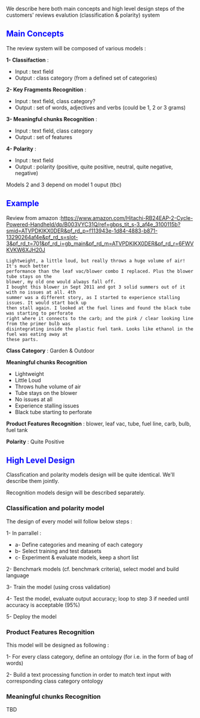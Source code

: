 We describe here both main concepts and high level design steps of the customers' reviews evalution (classification & polarity) system


## **<span style="color:blue">Main Concepts</span>**
 
The review system will be composed of various models :

**1- Classifaction** : 
* Input : text field
* Output : class category (from a defined set of categories)

**2- Key Fragments Recognition** :
* Input : text field, class category?
* Output : set of words, adjectives and verbs (could be 1, 2 or 3 grams) 

**3- Meaningful chunks Recognition** : 
* Input : text field, class category
* Output : set of features

**4- Polarity** :   
* Input : text field
* Output : polarity (positive, quite positive, neutral, quite negative, negative) 

Models 2 and 3 depend on model 1 ouput (tbc)

## **<span style="color:blue">Example</span>**

Review from amazon :<https://www.amazon.com/Hitachi-RB24EAP-2-Cycle-Powered-Handheld/dp/B003VYC31Q/ref=gbps_tit_s-3_af4e_3100115b?smid=ATVPDKIKX0DER&pf_rd_p=f113943e-1d84-4883-b871-13290264af4e&pf_rd_s=slot-3&pf_rd_t=701&pf_rd_i=gb_main&pf_rd_m=ATVPDKIKX0DER&pf_rd_r=6FWVKVKW6XJH20J>

~~~~
Lightweight, a little loud, but really throws a huge volume of air! It's much better
performance than the leaf vac/blower combo I replaced. Plus the blower tube stays on the
blower, my old one would always fall off.
I bought this blower in Sept 2011 and got 3 solid summers out of it with no issues at all. 4th
summer was a different story, as I started to experience stalling issues. It would start back up
then stall again. I looked at the fuel lines and found the black tube was starting to perforate
right where it connects to the carb; and the pink / clear looking line from the primer bulb was
disintegrating inside the plastic fuel tank. Looks like ethanol in the fuel was eating away at
these parts.
~~~~

**Class Category** : Garden & Outdoor

**Meaningful chunks Recognition**
* Lightweight
* Little Loud
* Throws huhe volume of air
* Tube stays on the blower
* No issues at all
* Experience stalling issues
* Black tube starting to perforate

**Product Features Recognition** : blower, leaf vac, tube, fuel line, carb, bulb, fuel tank 

**Polarity** : Quite Positive

## **<span style="color:blue">High Level Design</span>**

Classfication and polarity models design will be quite identical. We'll describe them jointly.

Recognition models design will be described separately.

### **Classification and polarity model**

The design of every model will follow below steps :

1- In parrallel : 
* a- Define categories and meaning of each category 
* b- Select training and test datasets 
* c- Experiment & evaluate models, keep a short list

2- Benchmark models (cf. benchmark criteria), select model and build language

3- Train the model (using cross validation)

4- Test the model, evaluate output accuracy; loop to step 3 if needed until accuracy is acceptable (95%) 

5- Deploy the model

### **Product Features Recognition**
This model will be designed as following :

1- For every class category, define an ontology (for i.e. in the form of bag of words)

2- Build a text processing function in order to match text input with corresponding class category ontology
 
### **Meaningful chunks Recognition** 

TBD
